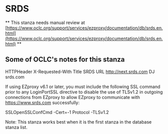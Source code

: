 # SRDS
** This stanza needs manual review at [https://www.oclc.org/support/services/ezproxy/documentation/db/srds.en.html](https://www.oclc.org/support/services/ezproxy/documentation/db/srds.en.html) **

## Some of OCLC's notes for this stanza

HTTPHeader X-Requested-With
 Title SRDS
 URL http://next.srds.com
 DJ srds.com

If using EZproxy v6.1 or later, you must include the following SSL command prior to any LoginPortSSL directive to disable the use of TLSv1.2 in outgoing connections from EZproxy to allow EZproxy to communicate with https://www.srds.com successfully: 

SSLOpenSSLConfCmd -Cert=-1 Protocol -TLSv1.2

Note: This stanza works best when it is the first stanza in the database stanza list.
